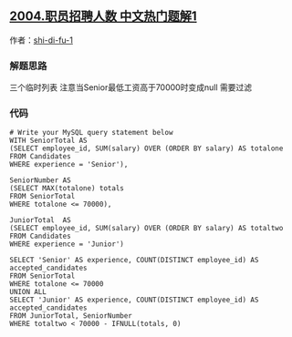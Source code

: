 ## [2004.职员招聘人数 中文热门题解1](https://leetcode.cn/problems/the-number-of-seniors-and-juniors-to-join-the-company/solutions/100000/with-lin-shi-lie-biao-by-shi-di-fu-1-y2i5)

作者：[shi-di-fu-1](https://leetcode.cn/u/shi-di-fu-1)

### 解题思路
三个临时列表 注意当Senior最低工资高于70000时变成null 需要过滤

### 代码

```mysql
# Write your MySQL query statement below
WITH SeniorTotal AS
(SELECT employee_id, SUM(salary) OVER (ORDER BY salary) AS totalone
FROM Candidates
WHERE experience = 'Senior'),

SeniorNumber AS 
(SELECT MAX(totalone) totals 
FROM SeniorTotal
WHERE totalone <= 70000),

JuniorTotal  AS 
(SELECT employee_id, SUM(salary) OVER (ORDER BY salary) AS totaltwo
FROM Candidates
WHERE experience = 'Junior')

SELECT 'Senior' AS experience, COUNT(DISTINCT employee_id) AS accepted_candidates
FROM SeniorTotal
WHERE totalone <= 70000
UNION ALL
SELECT 'Junior' AS experience, COUNT(DISTINCT employee_id) AS accepted_candidates
FROM JuniorTotal, SeniorNumber
WHERE totaltwo < 70000 - IFNULL(totals, 0)

```